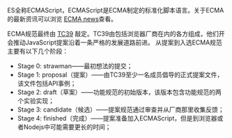 ES全称ECMAScript，ECMAScript是ECMA制定的标准化脚本语言。关于ECMA的最新资讯可以浏览 [ECMA news](https://www.ecma-international.org/news/)查看。

ECMA规范最终由 [TC39](https://github.com/tc39) 敲定。TC39由包括浏览器厂商在内的各方组成，他们开会推动JavaScript提案沿着一条严格的发展道路前进。 从提案到入选ECMA规范主要有以下几个阶段：  

* Stage 0: strawman——最初想法的提交；
* Stage 1: proposal（提案）——由TC39至少一名成员倡导的正式提案文件，该文件包括API事例；
* Stage 2: draft（草案）——功能规范的初始版本，该版本包含功能规范的两个实验实现；
* Stage 3: candidate（候选）——提案规范通过审查并从厂商那里收集反馈；
* Stage 4: finished（完成）——提案准备加入ECMAScript，但是到浏览器或者Nodejs中可能需要更长的时间；